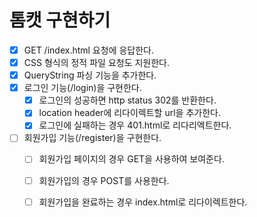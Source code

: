 # 톰캣 구현하기

- [x] GET /index.html 요청에 응답한다.
- [x] CSS 형식의 정적 파일 요청도 지원한다.
- [x] QueryString 파싱 기능을 추가한다.
- [x] 로그인 기능(/login)을 구현한다.
    - [x] 로그인의 성공하면 http status 302를 반환한다.
    - [x] location header에 리다이렉트할 url을 추가한다.
    - [x] 로그인에 실패하는 경우 401.html로 리다리엑트한다.
- [ ] 회원가입 기능(/register)을 구현한다.
    - [ ] 회원가입 페이지의 경우 GET을 사용하여 보여준다.
    - [ ] 회원가입의 경우 POST를 사용한다.
    - [ ] 회원가입을 완료하는 경우 index.html로 리다이렉트한다.

